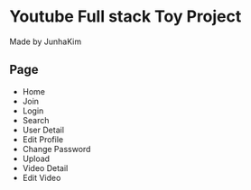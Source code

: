# Youtube Full stack Toy Project

Made by JunhaKim

## Page

- Home
- Join
- Login
- Search
- User Detail
- Edit Profile
- Change Password
- Upload
- Video Detail
- Edit Video
